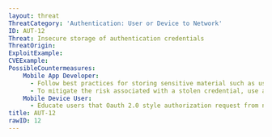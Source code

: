 ```yaml
---
layout: threat
ThreatCategory: 'Authentication: User or Device to Network'
ID: AUT-12
Threat: Insecure storage of authentication credentials
ThreatOrigin:
ExploitExample:
CVEExample:
PossibleCountermeasures:
    Mobile App Developer:
      - Follow best practices for storing sensitive material such as using short-live tokens and the AccountManager on Android and Keychain for iOS. [^227][^228]
      - To mitigate the risk associated with a stolen credential, use authentication protocols that generate unpredictable one-time cryptographic tokens that are replay-resistant (e.g. public key authentication, FIDO Alliance protocols)
    Mobile Device User:
      - Educate users that Oauth 2.0 style authorization request from native applications should only be made through external user-agents (system browser)
title: AUT-12
rawID: 12
---
```


